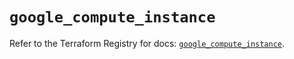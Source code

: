 # `google_compute_instance`

Refer to the Terraform Registry for docs: [`google_compute_instance`](https://registry.terraform.io/providers/hashicorp/google/5.20.0/docs/resources/compute_instance).
